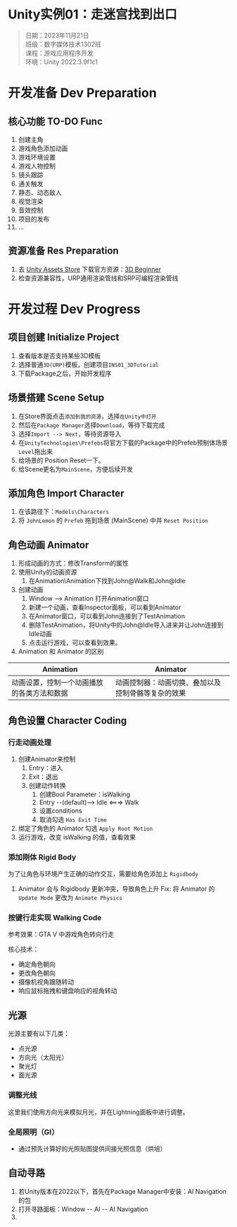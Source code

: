 # Unity实例01：走迷宫找到出口
> 日期：2023年11月21日  
 班级：数字媒体技术1302班  
 课程：游戏应用程序开发  
 环境：Unity 2022.3.9f1c1  

# 开发准备 Dev Preparation
## 核心功能 TO-DO Func
1. 创建主角
2. 游戏角色添加动画
3. 游戏环境设置
4. 游戏人物控制
5. 镜头跟踪
6. 通关触发
7. 静态、动态敌人
8. 视觉渲染
9. 音效控制
10. 项目的发布
11. ...

## 资源准备 Res Preparation
1. 去 [Unity Assets Store](https://assetstore.unity.com/) 下载官方资源：[3D Beginner](https://assetstore.unity.com/packages/essentials/tutorial-projects/unity-learn-3d-beginner-tutorial-resources-urp-143848)
2. 检查资源兼容性，URP通用渲染管线和SRP可编程渲染管线


# 开发过程 Dev Progress

## 项目创建 Initialize Project
1. 查看版本是否支持某些3D模板
2. 选择普通`3D(URP)`模板，创建项目`INS01_3DTutorial`
3. 下载Package之后，开始开发程序

## 场景搭建 Scene Setup
1. 在Store界面点击`添加到我的资源`，选择`在Unity中打开`
2. 然后在`Package Manager`选择`Download`，等待下载完成
3. 选择`Import --> Next`，等待资源导入
4. 在`UnityTechnologies\Prefebs`将官方下载的Package中的Prefeb预制体场景`Level`拖出来
5. 给场景的 Position Reset一下。
6. 给Scene更名为`MainScene`，方便后续开发

## 添加角色 Import Character
1. 在该路径下：`Models\Characters`
2. 将 `JohnLemon` 的 `Prefeb` 拖到场景 (MainScene) 中并 `Reset Position`

## 角色动画 Animator
1. 形成动画的方式：修改Transform的属性
2. 使用Unity的动画资源
   1. 在Animation\Animation下找到John@Walk和John@Idle
3. 创建动画
   1. Window --> Animation 打开Animation窗口
   2. 新建一个动画，查看Inspector面板，可以看到Animator
   3. 在Animator窗口，可以看到John连接到了TestAnimation
   4. 删除TestAnimation，将Unity中的John@Idle导入进来并让John连接到Idle动画
   5. 点击运行游戏，可以查看到效果。
4. Animation 和 Animator 的区别

| Animation | Animator |
| ---- | ---- |
| 动画设置，控制一个动画播放的各类方法和数据 | 动画控制器：动画切换、叠加以及控制骨骼等复杂的效果 |


## 角色设置 Character Coding
### 行走动画处理
1. 创建Animator来控制
   1. Entry：进入
   2. Exit：退出
   3. 创建动作转换
      1. 创建Bool Parameter：isWalking
      2. Entry --(default)--> Idle <===> Walk
      3. 设置conditions
      4. 取消勾选 `Has Exit Time`
2. 绑定了角色的 Animator 勾选 `Apply Root Motion`
3. 运行游戏，改变 isWalking 的值，查看效果
### 添加刚体 Rigid Body
为了让角色与环境产生正确的动作交互，需要给角色添加上 `Rigidbody`
1. Animator 会与 Rigidbody 更新冲突，导致角色上升
Fix: 将 Animator 的 `Update Mode` 更改为 `Animate Physics`

### 按键行走实现 Walking Code
参考效果：GTA V 中游戏角色转向行走

核心技术：
- 确定角色朝向
- 更改角色朝向
- 摄像机视角跟随转动
- 响应鼠标拖拽和键盘响应的视角转动

## 光源
光源主要有以下几类：
- 点光源
- 方向光（太阳光）
- 聚光灯
- 面光源

### 调整光线
这里我们使用方向光来模拟月光，并在Lightning面板中进行调整。

### 全局照明（GI）
- 通过预先计算好的光照贴图提供间接光照信息（烘培）

## 自动寻路
1. 若Unity版本在2022以下，首先在Package Manager中安装：AI Navigation的包
2. 打开寻路面板：Window -- AI -- AI Navigation
3. 